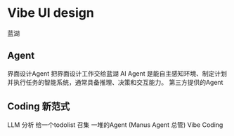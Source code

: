 # Vibe UI design
  蓝湖

## Agent
  界面设计Agent  把界面设计工作交给蓝湖
  AI Agent 是能自主感知环境、制定计划并执行任务的智能系统，通常具备推理、决策和交互能力。
  第三方提供的Agent
## Coding 新范式
  LLM 分析 给一个todolist
  召集 一堆的Agent  (Manus Agent 总管)
  Vibe Coding